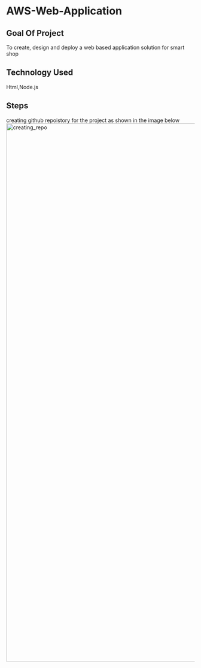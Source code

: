 # AWS-Web-Application 

## Goal Of Project
To create, design and deploy a web based application solution for smart shop

## Technology Used
Html,Node.js

## Steps
creating github repoistory for the project as shown in the image below
<img width="1440" alt="creating_repo" src="https://github.com/user-attachments/assets/0aa40cc0-8f5c-47e6-84e3-6547d7e780f0">